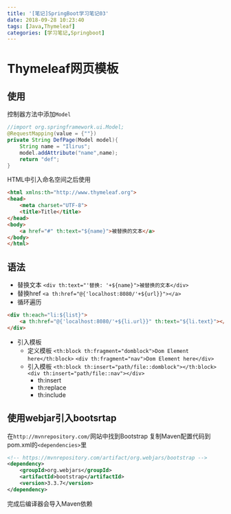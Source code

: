 ```yaml
---
title: '[笔记]SpringBoot学习笔记03'
date: 2018-09-28 10:23:40
tags: [Java,Thymeleaf]
categories: [学习笔记,Springboot]
---
```


# Thymeleaf网页模板
## 使用
控制器方法中添加`Model`
```java
//import org.springframework.ui.Model;
@RequestMapping(value = {""})
private String DefPage(Model model){
    String name = "Ilirus";
    model.addAttribute("name",name);
    return "def";
}
```

HTML中引入命名空间之后使用
```html
<html xmlns:th="http://www.thymeleaf.org">
<head>
    <meta charset="UTF-8">
    <title>Title</title>
</head>
<body>
    <a href="#" th:text="${name}">被替换的文本</a>
</body>
</html>
```

<!-- more -->

## 语法
- 替换文本
`<div th:text="'替换: '+${name}">被替换的文本</div>`
- 替换href
`<a th:href="@{'localhost:8080/'+${url}}"></a>`
- 循环遍历
```html
<div th:each="li:${list}">
    <a th:href="@{'localhost:8080/'+${li.url}}" th:text="${li.text}"></a>
</div>
```
- 引入模板
  - 定义模板
    `<th:block th:fragment="domblock">Dom Element here</th:block>`
    `<div th:fragment="nav">Dom Element here</div>`
  - 引入模板
    `<th:block th:insert="path/file::domblock"></th:block>`
    `<div th:insert="path/file::nav"></div>`
    - th:insert
    - th:replace
    - th:include




## 使用webjar引入bootsrtap
在`http://mvnrepository.com/`网站中找到Bootstrap
复制Maven配置代码到pom.xml的`<dependencies>`里
```xml
<!-- https://mvnrepository.com/artifact/org.webjars/bootstrap -->
<dependency>
    <groupId>org.webjars</groupId>
    <artifactId>bootstrap</artifactId>
    <version>3.3.7</version>
</dependency>
```
完成后编译器会导入Maven依赖